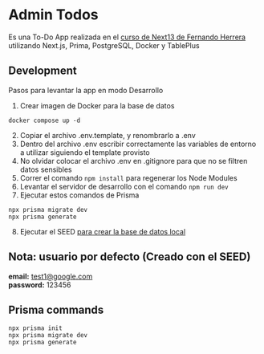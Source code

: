 # Admin Todos

Es una To-Do App realizada en el [curso de Next13 de Fernando Herrera](https://cursos.devtalles.com/courses/nextjs) utilizando Next.js, Prima, PostgreSQL, Docker y TablePlus

## Development

Pasos para levantar la app en modo Desarrollo

1. Crear imagen de Docker para la base de datos

```
docker compose up -d
```

2. Copiar el archivo .env.template, y renombrarlo a .env
3. Dentro del archivo .env escribir correctamente las variables de entorno a utilizar siguiendo el template provisto
4. No olvidar colocar el archivo .env en .gitignore para que no se filtren datos sensibles
5. Correr el comando `npm install` para regenerar los Node Modules
6. Levantar el servidor de desarrollo con el comando `npm run dev`
7. Ejecutar estos comandos de Prisma

```
npx prisma migrate dev
npx prisma generate
```

8. Ejecutar el SEED [para crear la base de datos local](http://localhost:3000/api/seed)

## Nota: usuario por defecto (Creado con el SEED)
**email:** test1@google.com  
**password:** 123456

## Prisma commands

```
npx prisma init
npx prisma migrate dev
npx prisma generate
```
